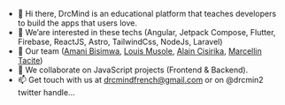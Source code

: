 - 👋 Hi there, DrcMind is an educational platform that teaches developers to build the apps that users love.
- 👀 We’are interested in these techs (Angular, Jetpack Compose, Flutter, Firebase, ReactJS, Astro, TailwindCss, NodeJs, Laravel)
- 🌱 Our team ([Amani Bisimwa](https://github.com/amanibisimwa), [Louis Musole](https://github.com/LouisMusole), [Alain Cisirika](https://github.com/AlainCis), [Marcellin Tacite](https://github.com/marcellintacite))
- 💞️ We collaborate on JavaScript projects (Frontend & Backend).
- 📫 Get touch with us at drcmindfrench@gmail.com or on @drcmin2 twitter handle...
